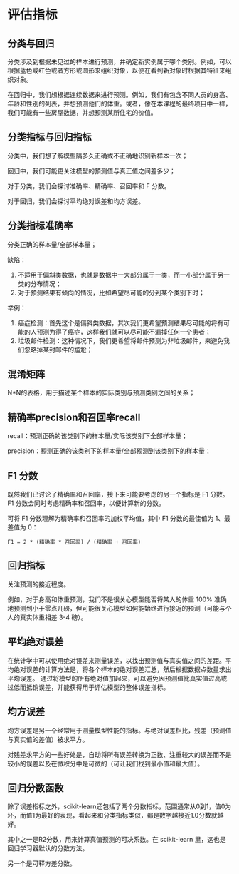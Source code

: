# 评估指标

## 分类与回归
分类涉及到根据未见过的样本进行预测，并确定新实例属于哪个类别。例如，可以根据蓝色或红色或者方形或圆形来组织对象，以便在看到新对象时根据其特征来组织对象。

在回归中，我们想根据连续数据来进行预测。例如，我们有包含不同人员的身高、年龄和性别的列表，并想预测他们的体重。或者，像在本课程的最终项目中一样，我们可能有一些房屋数据，并想预测某所住宅的价值。

## 分类指标与回归指标
分类中，我们想了解模型隔多久正确或不正确地识别新样本一次；

回归中，我们可能更关注模型的预测值与真正值之间差多少；

对于分类，我们会探讨准确率、精确率、召回率和 F 分数。

对于回归，我们会探讨平均绝对误差和均方误差。

## 分类指标准确率
分类正确的样本量/全部样本量；

缺陷：
1. 不适用于偏斜类数据，也就是数据中一大部分属于一类，而一小部分属于另一类的分布情况；
2. 对于预测结果有倾向的情况，比如希望尽可能的分到某个类别下时；

举例：
1. 癌症检测：首先这个是偏斜类数据，其次我们更希望预测结果尽可能的将有可能的人预测为得了癌症，这样我们就可以尽可能不漏掉任何一个患者；
2. 垃圾邮件检测：这种情况下，我们更希望将邮件预测为非垃圾邮件，来避免我们忽略掉某封邮件的尴尬；

## 混淆矩阵
N\*N的表格，用于描述某个样本的实际类别与预测类别之间的关系；

## 精确率precision和召回率recall
recall：预测正确的该类别下的样本量/实际该类别下全部样本量；

precision：预测正确的该类别下的样本量/全部预测到该类别下的样本量；

## F1 分数
既然我们已讨论了精确率和召回率，接下来可能要考虑的另一个指标是 F1 分数。F1 分数会同时考虑精确率和召回率，以便计算新的分数。

可将 F1 分数理解为精确率和召回率的加权平均值，其中 F1 分数的最佳值为 1、最差值为 0：

    F1 = 2 * (精确率 * 召回率) / (精确率 + 召回率)

## 回归指标
关注预测的接近程度。

例如，对于身高和体重预测，我们不是很关心模型能否将某人的体重 100% 准确地预测到小于零点几磅，但可能很关心模型如何能始终进行接近的预测（可能与个人的真实体重相差 3-4 磅）。

## 平均绝对误差
在统计学中可以使用绝对误差来测量误差，以找出预测值与真实值之间的差距。平均绝对误差的计算方法是，将各个样本的绝对误差汇总，然后根据数据点数量求出平均误差。
通过将模型的所有绝对值加起来，可以避免因预测值比真实值过高或过低而抵销误差，并能获得用于评估模型的整体误差指标。

## 均方误差
均方误差是另一个经常用于测量模型性能的指标。与绝对误差相比，残差（预测值与真实值的差值）被求平方。

对残差求平方的一些好处是，自动将所有误差转换为正数、注重较大的误差而不是较小的误差以及在微积分中是可微的（可让我们找到最小值和最大值）。

## 回归分数函数
除了误差指标之外，scikit-learn还包括了两个分数指标，范围通常从0到1，值0为坏，而值1为最好的表现，看起来和分类指标类似，都是数字越接近1.0分数就越好。

其中之一是R2分数，用来计算真值预测的可决系数。在 scikit-learn 里，这也是回归学习器默认的分数方法。

另一个是可释方差分数。
